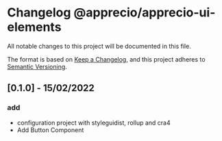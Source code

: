 # Changelog @apprecio/apprecio-ui-elements

All notable changes to this project will be documented in this file.

The format is based on [Keep a Changelog](https://keepachangelog.com/en/1.0.0/),
and this project adheres to [Semantic Versioning](https://semver.org/spec/v2.0.0.html).

## [0.1.0] - 15/02/2022
### add
- configuration project with styleguidist, rollup and cra4
- Add Button Component
